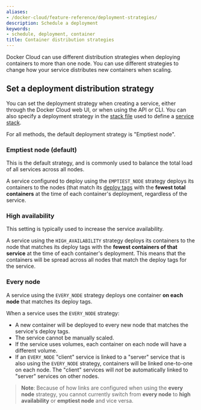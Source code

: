 ```yaml
---
aliases:
- /docker-cloud/feature-reference/deployment-strategies/
description: Schedule a deployment
keywords:
- schedule, deployment, container
title: Container distribution strategies
---
```


Docker Cloud can use different distribution strategies when deploying containers
to more than one node. You can use different strategies to change how your
service distributes new containers when scaling.

## Set a deployment distribution strategy

You can set the deployment strategy when creating a service, either through the
Docker Cloud web UI, or when using the API or CLI. You can also specify a
deployment strategy in the [stack file](../apps/stack-yaml-reference.md) used to
define a [service stack](../apps/stacks.md).

For all methods, the default deployment strategy is "Emptiest node".

### Emptiest node (default)

This is the default strategy, and is commonly used to balance the total load of
all services across all nodes.

A service configured to deploy using the `EMPTIEST_NODE` strategy deploys its
containers to the nodes (that match its [deploy tags](../apps/deploy-tags.md)
with the **fewest total containers** at the time of each container's deployment,
regardless of the service.

### High availability

This setting is typically used to increase the service availability.

A service using the `HIGH_AVAILABILITY` strategy deploys its containers to the
node that matches its deploy tags with the **fewest containers of that service**
at the time of each container's deployment. This means that the containers will
be spread across all nodes that match the deploy tags for the service.

### Every node

A service using the `EVERY_NODE` strategy deploys one container **on each node** that matches its deploy tags.

When a service uses the `EVERY_NODE` strategy:

* A new container will be deployed to every new node that matches the service's deploy tags.
* The service cannot be manually scaled.
* If the service uses volumes, each container on each node will have a different volume.
* If an `EVERY_NODE` "client" service is linked to a "server" service that is also using the `EVERY_NODE` strategy, containers will be linked one-to-one on each node. The "client" services will *not* be automatically linked to "server" services on other nodes.

> **Note**: Because of how links are configured when using the **every node**
> strategy, you cannot currently switch from **every node** to **high
> availability** or **emptiest node** and vice versa.
